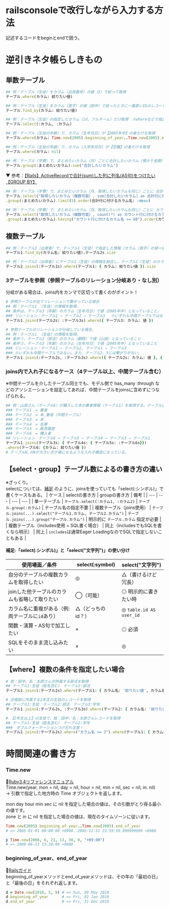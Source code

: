 
# railsconsoleで改行しながら入力する方法
記述するコードをbeginとendで囲う。

# 逆引きネタ帳らしきもの
## 単数テーブル
```rb
## 例：テーブル（生徒）をカラム（出席番号）の値（3）で絞って取得
テーブル.where(カラム: 絞りたい値)

## 例：テーブル（生徒）をカラム（苗字）の値（田中）で絞ったときに一番若いIDのレコードを取得
テーブル.find_by(カラム: 絞りたい値)

## 例：テーブル（生徒）の指定したカラム（id、フルネーム）だけ取得　※whereなどで指定しないとたくさん出るので注意
テーブル.select(:カラム, :カラム)

## 例：テーブル（生徒の年齢）で、カラム（生年月日）が【2005年中】の者だけを取得
テーブル.where(カラム: Time.new(2005).beginning_of_year..Time.new(2005).end_of_year)

## 例：テーブル（生徒の年齢）で、カラム（入学年月日）が【空欄】の者だけを取得
テーブル.where(カラム: nil)

## 例：テーブル（学費）で、まとめたいカラム（月）ごとに合計したいカラム（預かり金額）の合計を取得
テーブル.group(:まとめたいカラム).sum("合計したいカラム")
```

▼ 参考：[【Rails】ActiveRecordで合計(sum)した列に列名(AS句)をつけたい【GROUP BY】](https://qiita.com/Orangina1050/items/93dd407ac54f855d9d7d)
```rb
## 例：テーブル（学費）で、まとめたいカラム（月、取得したいカラムも同じ）ごとに 合計したいカラム（預かり金額）の合計で【多い順に5件】を取得
テーブル.select("取得したいカラム（複数可能）, sum(合計したいカラム) as 合計行に付けるカラム名")
.group(:まとめたいカラム).limit(5).order(合計行に付けるカラム名: :desc)  

## 例：テーブル（学費）で、まとめたいカラム（月、取得したいカラムも同じ）ごとに カウント行カラム（徴収済）の【カウントが60以上の多い順】を取得
テーブル.select("取得したいカラム（複数可能）, count(*) as カウント行に付けるカラム名")  
.group(:まとめたいカラム).having("カウント行に付けるカラム名 >= 60").order(カウント行に付けるカラム名: :desc)

```
## 複数テーブル
```rb
## 例：テーブル2（出席者）で、テーブル1（生徒）で指定した情報（カラム（苗字）の値＝田中）と一致するレコードの数を取得
テーブル1.find_by(カラム名: 絞りたい値).テーブル2s.size

## 例：テーブル2（出席者）にテーブル1（生徒）の情報を結合し、テーブル1（生徒）のカラム（苗字）の値が田中であるレコードの数を取得
テーブル2.joins(:テーブル1s).where(テーブル1: { カラム: 絞りたい値 }).size
```
### 3テーブルを参照（参照テーブルのリレーション分岐あり・なし別）
分岐がある場合は、joins内をカンマで区切って書くのがポイント！
```rb
# 参照テーブルが全てリレーションで繋がっている場合
## 例：テーブル1 （生徒）の情報を取得。
## 条件は、テーブル3（年齢）のカラム（生年月日）で値（2005年中）となっていること。
### リレーション：テーブル1 → テーブル2 → テーブル3 　※いずれも中間テーブルではない
テーブル1.joins(テーブル2s: :テーブル3s).where({ テーブル3: カラム: 値 })

# 参照テーブルのリレーションが分岐している場合。
## 例：テーブル1 （生徒）の情報を取得。
## 条件①、テーブル2（部活）のカラム（顧問）で値（山田）となっていること
## 条件②、テーブル3（年齢）のカラム（生年月日）で値（2005年中）となっていること
### リレーション：テーブル1 → テーブル2, テーブル1 → テーブル3 　
### ※いずれも中間テーブルではない。また、テーブル2、3には繋がりがない。
テーブル1.joins(:テーブル2s, :テーブル3s).where({ テーブル2s: カラム: 値 }, { テーブル3s: カラム: 値 })
```

### joins内で入れ子になるケース（4テーブル以上、中間テーブル含む）
※中間テーブルを介したテーブル同士でも、モデル側で has_many :through などのアソシエーションを設定してあれば、中間テーブルをjoinsに含めずにつなげられる。
```rb
## 例：山田さん（テーブル6）が購入した本の著者情報（テーブル1）を取得する。テーブルは以下6つ。
### テーブル1　= 著者
### テーブル2　= 本_著者（中間テーブル）
### テーブル3　= 本
### テーブル4　= 在庫
### テーブル5　= 販売履歴
### テーブル6　= 購入者
## リレーション：テーブル6 → テーブル5 → テーブル4 → テーブル3 → テーブル1
テーブル1.joins(テーブル3s: { テーブル4s: { テーブル5s: :テーブル6s}})
.where(テーブル6: {カラム: 絞りたい値 })
# テーブルN,のNが大きい方が奥になるような入れ子構造になっている。
```


## 【select・group】テーブル数によるの書き方の違い
※ざっくり。  
selectについては、[補足](./sql_active_record_practice.md#補足selectシンボルとselect文字列の使い分け) のように、joinsを使っていても「select(:シンボル)」で書くケースもある。
| ケース | selectの書き方 | groupの書き方 | 備考 |
| --- | --- | --- | --- |
| 単一テーブル | `テーブル.select(:カラム1, :カラム2)` | `テーブル.group(:カラム)` | テーブル名の指定不要 |
| 複数テーブル（joins使用） | `テーブル.joins(...).select("テーブル1.カラム, テーブル2.カラム")` | `テーブル.joins(...).group("テーブル.カラム")` | 明示的に `テーブル.カラム` 指定が必要 |
| 複数テーブル（includes使用 + SQL書く場合） | 同上（includesでもSQLを書くなら明示） | 同上 | `includes`は通常Eager LoadingなのでSQLで指定しないこともある |

#### 補足:「select(:シンボル)」と「select("文字列")」の使い分け
| 使用場面／条件                     | select(\:symbol) | select("文字列")           |
| --------------------------- | ---------------- | ----------------------- |
| 自分のテーブルの複数カラムを取得したい         | ◎                | △（書けるけど冗長）              |
| joinした他テーブルのカラムも省略して取りたい    | ◯（可能）            | ◎ 明示的に書きたい時             |
| カラム名に重複がある（例: 両テーブルに`id`あり） | △（どっちのid？）       | ◎ `table.id AS user_id` |
| 関数・演算・AS句で加工したい             | ×                | ◎ 必須                    |
| SQLをそのまま流し込みたい              | ×                | ◎                       |

## 【where】複数の条件を指定したい場合
```rb
# 姓：田中、名：太郎さんが所属する部活を取得
## テーブル1:生徒（姓名含む）　テーブル2:部活
テーブル1.joins(:テーブル2s).where(テーブル1: { カラム名: '絞りたい値', カラム名: '絞りたい値' })

# 合唱部に所属する2年生の生徒のレコードを取得
## テーブル1:生徒　テーブル2:部活　テーブル3:学年
テーブル1.joins(:テーブル2s, :テーブル3s).where(テーブル2: { カラム名: '絞りたい値' }).where(テーブル3: {  カラム名: '絞りたい値' })

# 【2年生以上】の生徒で、姓：田中、名：太郎さんレコードを取得
## テーブル1:生徒（姓名含む）　テーブル2:学年
###　ダブルクォーテーションつけ忘れ注意！
テーブル1.joins(:テーブル2s).where("カラム名 >= 2").where(テーブル1: { カラム名: '絞りたい値', カラム名: '絞りたい値' })
```

# 時間関連の書き方
### Time.new
🔖[Ruby3.4リファレンスマニュアル](https://docs.ruby-lang.org/ja/latest/method/Time/s/new.html)  
Time.new(year, mon = nil, day = nil, hour = nil, min = nil, sec = nil, in: nil)  
 → 引数で指定した地方時の Time オブジェクトを返します。

mon day hour min sec に nil を指定した場合の値は、その引数がとり得る最小の値です。  
zone と in に nil を指定した場合の値は、現在のタイムゾーンに従います。  

```rb
Time.new(2005).beginning_of_year..Time.new(2005).end_of_year
# => 2005-01-01 00:00:00 +0900..2005-12-31 23:59:59.999999999 +0900

p Time.new(2008, 6, 21, 13, 30, 0, "+09:00") 
# => 2008-06-21 13:30:00 +0900
```

### beginning_of_year、end_of_year 
🔖[Railsガイド](https://railsguides.jp/active_support_core_extensions.html#beginning-of-year%E3%80%81end-of-year)  
beginning_of_yearメソッドとend_of_yearメソッドは、その年の「最初の日」と「最後の日」をそれぞれ返します。  
  
```rb
d = Date.new(2010, 5, 9) # => Sun, 09 May 2010
d.beginning_of_year      # => Fri, 01 Jan 2010
d.end_of_year            # => Fri, 31 Dec 2010
```